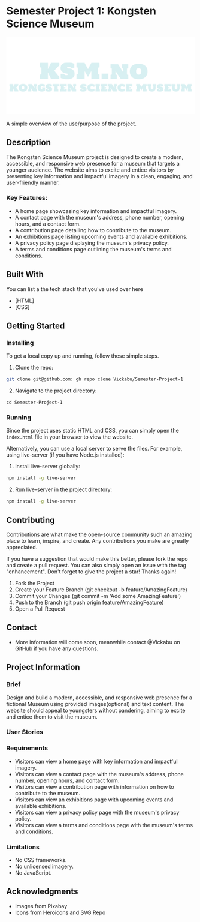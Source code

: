 # Semester Project 1: Kongsten Science Museum 

![image](https://github.com/Vickabu/Semester-Project-1/blob/main/assets/brightlogo.png)

A simple overview of the use/purpose of the project.

## Description

The Kongsten Science Museum project is designed to create a modern, accessible, and responsive web presence for a museum that targets a younger audience. The website aims to excite and entice visitors by presenting key information and impactful imagery in a clean, engaging, and user-friendly manner. 

### Key Features:

- A home page showcasing key information and impactful imagery.
- A contact page with the museum's address, phone number, opening hours, and a contact form.
- A contribution page detailing how to contribute to the museum.
- An exhibitions page listing upcoming events and available exhibitions.
- A privacy policy page displaying the museum's privacy policy.
- A terms and conditions page outlining the museum's terms and conditions.


## Built With

You can list a the tech stack that you've used over here

- [HTML]
- [CSS]


## Getting Started

### Installing

To get a local copy up and running, follow these simple steps.

1. Clone the repo:

```bash
git clone git@github.com: gh repo clone Vickabu/Semester-Project-1
```

2. Navigate to the project directory:

```
cd Semester-Project-1
```


### Running

Since the project uses static HTML and CSS, you can simply open the `index.html` file in your browser to view the website.

Alternatively, you can use a local server to serve the files. For example, using live-server (if you have Node.js installed):

1. Install live-server globally:
```bash
npm install -g live-server
```
2. Run live-server in the project directory:
```bash
npm install -g live-server
```


## Contributing

Contributions are what make the open-source community such an amazing place to learn, inspire, and create. Any contributions you make are greatly appreciated.

If you have a suggestion that would make this better, please fork the repo and create a pull request. You can also simply open an issue with the tag "enhancement". Don't forget to give the project a star! Thanks again!

1. Fork the Project
2. Create your Feature Branch (git checkout -b feature/AmazingFeature)
3. Commit your Changes (git commit -m 'Add some AmazingFeature')
4. Push to the Branch (git push origin feature/AmazingFeature)
5. Open a Pull Request


## Contact

- More information will come soon, meanwhile contact @Vickabu on GitHub if you have any questions. 



## Project Information

### Brief
Design and build a modern, accessible, and responsive web presence for a fictional Museum using provided images(optional) and text content. The website should appeal to youngsters without pandering, aiming to excite and entice them to visit the museum.

### User Stories

### Requirements
- Visitors can view a home page with key information and impactful imagery.
- Visitors can view a contact page with the museum's address, phone number, opening hours, and contact form.
- Visitors can view a contribution page with information on how to contribute to the museum.
- Visitors can view an exhibitions page with upcoming events and available exhibitions.
- Visitors can view a privacy policy page with the museum's privacy policy.
- Visitors can view a terms and conditions page with the museum's terms and conditions.

### Limitations
- No CSS frameworks.
- No unlicensed imagery.
- No JavaScript.


## Acknowledgments

- Images from Pixabay
- Icons from Heroicons and SVG Repo
